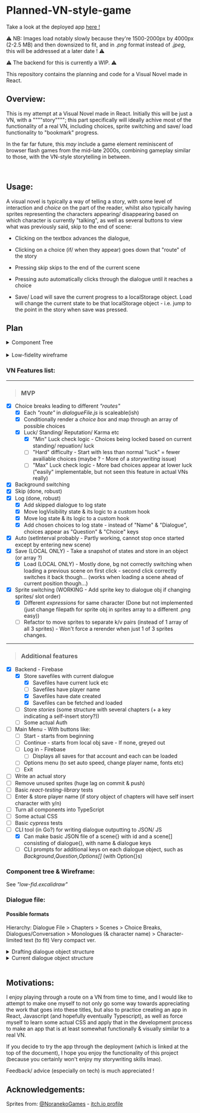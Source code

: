 # Planned-VN-style-game 

Take a look at the deployed app [here !](https://react-visual-novel.netlify.app/)
<br>

:warning: NB: Images load notably slowly because they're 1500-2000px by 4000px (2-2.5 MB) and then downsized to fit, and in _.png_ format instead of _.jpeg_, this will be addressed at a later date ! :warning:

:warning: The backend for this is currently a WIP. :warning: 

This repository contains the planning and code for a Visual Novel made in React.
<br>

## Overview:
This is my attempt at a Visual Novel made in React. 
Initially this will be just a VN, with a """"story""""; this part specifically will ideally achive most of the functionality of a real VN, including choices, sprite switching and save/ load functionality to "bookmark" progress.

In the far far future, this _may_ include a game element reminiscent of browser flash games from the mid-late 2000s, combining gameplay similar to those, with the VN-style storytelling in between. 

<br>

## Usage: 
A visual novel is typically a way of telling a story, with some level of interaction and _choice_ on the part of the reader, whilst also typically having sprites representing the characters appearing/ disappearing based on which character is currently "talking", as well as several buttons to view what was previously said, skip to the end of scene:

- Clicking on the textbox advances the dialogue,

- Clicking on a choice (if/ when they appear) goes down that "route" of the story

- Pressing skip skips to the end of the current scene

- Pressing auto automatically clicks through the dialogue until it reaches a choice

- Save/ Load will save the current progress to a localStorage object. Load will change the current state to be that localStorage object - i.e. jump to the point in the story when save was pressed.

## Plan

<details>
<summary>Component Tree</summary>

![Component Tree](/vn/public/readme_screenshots/component_tree.JPG)
</details>
<br>
<details>
<summary>Low-fidelity wireframe</summary>

![Low-fidelity wireframe](/vn/public/readme_screenshots/low_fidelity_wireframe.JPG)
</details>

### VN Features list:
---
> ### MVP

- [x]  Choice breaks leading to different _"routes"_
    + [x]  Each _"route"_ in _dialogueFile.js_ is scaleable(ish)
    + [x]  Conditionally render a _choice box_ and map through an array of possible choices
    + [x]  Luck/ Standing/ Reputation/ Karma etc
        - [x]  "Min" Luck check logic - Choices being locked based on current standing/ repuation/ luck
        - [ ]  "Hard" difficulty - Start with less than normal "luck" = fewer availiable choices (maybe ? - More of a _storywriting_ issue) 
        - [ ]  "Max" Luck check logic - More bad choices appear at lower luck ("easily" implementable, but not seen this feature in actual VNs really)
- [x]  Background switching
- [x]  Skip (done, robust)
- [x]  Log (done, robust)
    + [x]  Add skipped dialogue to log state
    + [x]  Move  logVisibility state & its logic  to a custom hook
    + [x]  Move log state & its logic to a custom hook
    + [x]  Add chosen choices to log state - instead of "Name" & "Dialogue", choices appear as "Question" & "Choice" keys
- [x]  Auto (setInterval probably - Partly working, cannot stop once started except by entering new scene)
- [x]  Save (LOCAL ONLY) - Take a snapshot of states and store in an object (or array ?)
    + [x]  Load (LOCAL ONLY) - Mostly done, bg not correctly switching when loading a previous scene on first click - second click correctly switches it back though... (works when loading a scene ahead of current position though...)
- [x]  Sprite switching (WORKING - Add sprite key to dialogue obj if changing sprites/ slot order)
    + [x]  Different _expressions_ for same character (Done but not implemented (just change filepath for sprite obj in sprites array to a different .png easy))
    + [ ]  Refactor to move sprites to separate k/v pairs (instead of 1 array of all 3 sprites) - Won't force a rerender when just 1 of 3 sprites changes.
---
> ### Additional features
- [x]  Backend - Firebase
    + [x]  Store savefiles with current dialogue
        - [x]  Savefiles have current luck etc
        - [ ]  Savefiles have player name
        - [x]  Savefiles have date created
        - [x]  Savefiles can be fetched and loaded
    + [ ]  Store *stories* (some structure with several chapters (+ a key indicating a self-insert story?))
    + [ ] Some actual Auth
- [ ]  Main Menu - With buttons like:
    + [ ]  Start - starts from beginning
    + [ ]  Continue - starts from local obj save - If none, greyed out
    + [ ]  Log in - Firebase
        - [ ]  Displays all saves for that account and each can be loaded
    + [ ]  Options menu (to set auto speed, change player name, fonts etc)
    + [ ]  Exit
- [ ]  Write an actual story
- [ ]  Remove unused sprites (huge lag on commit & push)
- [ ]  Basic _react-testing-library_ tests
- [ ]  Enter & store player name (if story object of chapters will have self insert character with y/n)
- [ ]  Turn all components into TypeScript
- [ ]  Some actual CSS
- [ ]  Basic _cypress_ tests
- [ ]  CLI tool (in Go?) for writing dialogue outputting to JSON/ JS
    + [x]  Can make basic JSON file of a scene{} with id and a scene[] consisting of dialogue{}, with name & dialogue keys
    + [ ]  CLI prompts for additional keys on each dialogue object, such as _Background_,_Question_,_Options[]_ (with Option{}s) 

### Component tree & Wireframe:
See _"low-fid.excalidraw"_

### Dialogue file: 
#### Possible formats

Hierarchy:
    Dialogue File > Chapters > Scenes > Choice Breaks, Dialogues/Conversation > Monologues (& character name) > Character-limited text (to fit)
            Very compact ver.

<details> 
<summary>Drafting dialogue object structure</summary>

```js 
        Ch Title: Title
        Ch 1: [
                { 
                    Scene0: [
                        {   
                            Dialogue1:"x",
                            transitionInAnimations: ["some","numbers","here"],
                            Name: "speech",
                            transitionOutAnimations: ["some","numbers","here"]
                        },
                /* -----------------------ALTERNATIVELY------------------- */
                        {
                            Character: "Name",
                            Dialogue: "Speech",
                            Expression: "normal"
                        },
                /* ------------------------------------------------------- */
                        {
                            CB:"choiceBreak1",
                            1: "Choice1Text",
                            2: "Choice2Text",
                            3: "Choice3Text"
                        }

                Dialogue2: 
                {

                }

                    ]
                }
            Scene1:
            [
                
            ]
        ]




        {
            Character: Name
            Dialogue: Speech
            (Animations?): ?
        }


        {
            Character: "Character's speech?"
        },
        { ChoiceBreak1 }
        {
            Character: "Character's speech?"
        }
```

</details>

<details> 
<summary>Current dialogue object structure</summary>
<br>

### Each Chapter is an array of scene objects:
- In each Scene object is an array of "dialogue" object (i.e. what changes on screen between each click")
    + Each dialogue object contains several keys:
        - Name
        - Dialogue
        - Background (optional, only when the background changes)
        - Question & Options [] of {} (optional, only at question moments)
        - Sprites [] of sprite {} (url/ path) (optional, only when a sprite is to change)
        - Animations **TBD**
```js
let ch1 = 
[
    {
        id:1
        scene:[
            {
                Name:"John Doe",
                Dialogue:"Hello World !",
                Background: "background.jpg",
                Sprites: [
                    {
                        Path:"/.../john.png"
                        Name:"John"
                    }
                ]
            },
            {
                Name:"World",
                Dialogue:"Hello John !",
            }
            {
                Name:"Alien",
                Dialogue:"Choose your demise !",
                Question:"Which demise should we choose ?",
                Options: [
                    {
                        Text:"Meteor strike",
                        Next:1,
                        Luck:+1,
                    },
                    {
                        Text:"Invasion",
                        Next:2,
                        Luck:+2,
                    },
                    {
                        Text:"Nanomachine plague",
                        Next:3,
                        Luck:-1,
                    },
                ],
            }
        ]
    },
    {
        BG:bgImg2.jpg
        Scene2:[ 
            {
            }
        ]
    },
] 
```
</details>
<br>

## Motivations:
I enjoy playing through a route on a VN from time to time, and I would like to attempt to make one myself to not only go some way towards appreciating the work that goes into these titles, but also to practice creating an app in React, Javascript (and hopefully eventually Typescript), as well as force myself to learn some actual CSS and apply that in the development process to make an app that is at least somewhat functionally & visually similar to a real VN.

If you decide to try the app through the deployment (which is linked at the top of the document), I hope you enjoy the functionality of this project (because you certainly won't enjoy my storywriting skills lmao). 

Feedback/ advice (especially on tech) is much appreciated ! 

## Acknowledgements:
Sprites from: [@NoranekoGames](https://twitter.com/noranekogames) - [itch.io profile](https://noranekogames.itch.io/)